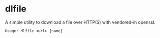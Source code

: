 # dlfile
A simple utility to download a file over HTTP(S) with vendored-in openssl.

```
Usage: dlfile <url> [name]
```

